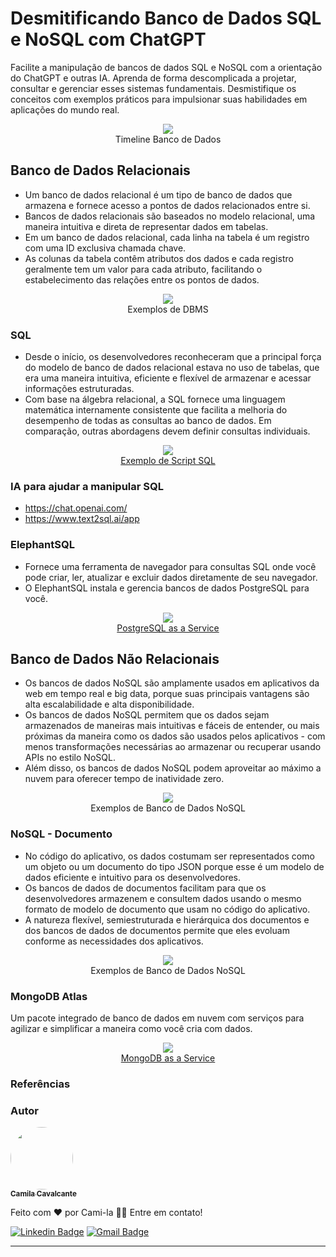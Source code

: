 # Desmitificando Banco de Dados SQL e NoSQL com ChatGPT

Facilite a manipulação de bancos de dados SQL e NoSQL com a orientação do ChatGPT e outras IA. Aprenda de forma descomplicada a projetar, consultar e gerenciar esses sistemas fundamentais. Desmistifique os conceitos com exemplos práticos para impulsionar suas habilidades em aplicações do mundo real.

<p align="center">
<img src="https://arquivo.devmedia.com.br/REVISTAS/java/imagens/114/1/1.png"/><br>
Timeline Banco de Dados
</p>

## Banco de Dados Relacionais

- Um banco de dados relacional é um tipo de banco de dados que armazena e fornece acesso a pontos de dados relacionados entre si. 
- Bancos de dados relacionais são baseados no modelo relacional, uma maneira intuitiva e direta de representar dados em tabelas. 
- Em um banco de dados relacional, cada linha na tabela é um registro com uma ID exclusiva chamada chave. 
- As colunas da tabela contêm atributos dos dados e cada registro geralmente tem um valor para cada atributo, facilitando o estabelecimento das relações entre os pontos de dados.

<p align="center">
<img src="https://3025166959-files.gitbook.io/~/files/v0/b/gitbook-legacy-files/o/assets%2F-MgwMOcm4UygF4VcCNIq%2F-MkNMRUJGyALviexfQ6D%2F-MkNSZ1Dsh6CPtdRY6xQ%2FRDBMS.png?alt=media&token=701f83b1-60c4-497a-99d9-e5e40b35a947"/><br>
Exemplos de DBMS
</p>

### SQL

- Desde o início, os desenvolvedores reconheceram que a principal força do modelo de banco de dados relacional estava no uso de tabelas, que era uma maneira intuitiva, eficiente e flexível de armazenar e acessar informações estruturadas.
- Com base na álgebra relacional, a SQL fornece uma linguagem matemática internamente consistente que facilita a melhoria do desempenho de todas as consultas ao banco de dados. Em comparação, outras abordagens devem definir consultas individuais.

<p align="center">
<img src="https://s33046.pcdn.co/wp-content/uploads/2022/12/use-sum-with-other-system-functions-and-group-by-s.png"/><br>
<a href="https://www.sqlshack.com/understanding-the-sql-sum-function-and-its-use-cases/">Exemplo de Script SQL</a></p>

### IA para ajudar a manipular SQL

- https://chat.openai.com/
- https://www.text2sql.ai/app

### ElephantSQL

- Fornece uma ferramenta de navegador para consultas SQL onde você pode criar, ler, atualizar e excluir dados diretamente de seu navegador.
- O ElephantSQL instala e gerencia bancos de dados PostgreSQL para você. 

<p align="center">
<img src="https://www.elephantsql.com/images/postgresql-as-a-service-elephantsql.png"/><br>
<a href="https://www.elephantsql.com/">PostgreSQL as a Service</a></p>

## Banco de Dados Não Relacionais

- Os bancos de dados NoSQL são amplamente usados em aplicativos da web em tempo real e big data, porque suas principais vantagens são alta escalabilidade e alta disponibilidade.
- Os bancos de dados NoSQL permitem que os dados sejam armazenados de maneiras mais intuitivas e fáceis de entender, ou mais próximas da maneira como os dados são usados pelos aplicativos - com menos transformações necessárias ao armazenar ou recuperar usando APIs no estilo NoSQL. 
- Além disso, os bancos de dados NoSQL podem aproveitar ao máximo a nuvem para oferecer tempo de inatividade zero.

<p align="center">
<img src="https://miro.medium.com/v2/resize:fit:720/format:webp/1*xZey02SHKs7lHc_vCBq9bg.jpeg"/><br>
Exemplos de Banco de Dados NoSQL
</p>

### NoSQL - Documento

- No código do aplicativo, os dados costumam ser representados como um objeto ou um documento do tipo JSON porque esse é um modelo de dados eficiente e intuitivo para os desenvolvedores. 
- Os bancos de dados de documentos facilitam para que os desenvolvedores armazenem e consultem dados usando o mesmo formato de modelo de documento que usam no código do aplicativo. 
- A natureza flexível, semiestruturada e hierárquica dos documentos e dos bancos de dados de documentos permite que eles evoluam conforme as necessidades dos aplicativos.

<p align="center">
<img src="https://media.geeksforgeeks.org/wp-content/uploads/20210313181835/Screenshot164.png"/><br>
Exemplos de Banco de Dados NoSQL
</p>

### MongoDB Atlas

Um pacote integrado de banco de dados em nuvem com serviços para agilizar e simplificar a maneira como você cria com dados.

<p align="center">
<img src="https://webimages.mongodb.com/_com_assets/cms/kykgzd0sd3qiv9n36-atlas-hero.svg?ixlib=js-3.7.1&auto=format%2Ccompress&w=1446
"/><br>
<a href="https://www.elephantsql.com/">MongoDB as a Service</a></p>

### Referências

### Autor

<a href="https://www.linkedin.com/in/cami-la/">
 <img style="border-radius: 50%;" src="https://avatars.githubusercontent.com/u/64323124?v=4" width="100px;" alt=""/>
 <br />
 <sub><b>Camila Cavalcante</b></sub></a> <a href="https://www.instagram.com/camimi_la/" title="Instagram"></a>

Feito com ❤️ por Cami-la 👋🏽 Entre em contato!

[![Linkedin Badge](https://img.shields.io/badge/-Camila-blue?style=flat-square&logo=Linkedin&logoColor=white&link=https://www.linkedin.com/in/cami-la/)](https://www.linkedin.com/in/cami-la/)
[![Gmail Badge](https://img.shields.io/badge/-camiladsantoscavalcante@gmail.com-c14438?style=flat-square&logo=Gmail&logoColor=white&link=mailto:camiladsantoscavalcante@gmail.com)](mailto:camiladsantoscavalcante@gmail.com)
<hr>
